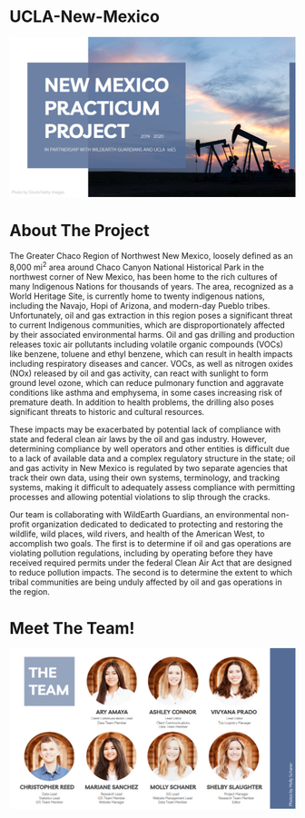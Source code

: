 # UCLA-New-Mexico

![Super Cool Image](https://github.com/christopher-reed/UCLA-New-Mexico/blob/master/images/cover_photo.PNG)

# About The Project
The Greater Chaco Region of Northwest New Mexico, loosely defined as an 8,000 mi<sup>2</sup> area around Chaco Canyon National Historical Park in the northwest corner of New Mexico, has been home to the rich cultures of many Indigenous Nations for thousands of years. The area, recognized as a World Heritage Site, is currently home to twenty indigenous nations, including the Navajo, Hopi of Arizona, and modern-day Pueblo tribes. Unfortunately, oil and gas extraction in this region poses a significant threat to current Indigenous communities, which are disproportionately affected by their associated environmental harms. Oil and gas drilling and production releases toxic air pollutants including volatile organic compounds (VOCs) like benzene, toluene and ethyl benzene, which can result in health impacts including respiratory diseases and cancer. VOCs, as well as nitrogen oxides (NOx) released by oil and gas activity, can react with sunlight to form ground level ozone, which can reduce pulmonary function and aggravate conditions like asthma and emphysema, in some cases increasing risk of premature death. In addition to health problems, the drilling also poses significant threats to historic and cultural resources.

These impacts may be exacerbated by potential lack of compliance with state and federal clean air laws by the oil and gas industry. However, determining compliance by well operators and other entities is difficult due to a lack of available data and a complex regulatory structure in the state; oil and gas activity in New Mexico is regulated by two separate agencies that track their own data, using their own systems, terminology, and tracking systems, making it difficult to adequately assess compliance with permitting processes and allowing potential violations to slip through the cracks.

Our team is collaborating with WildEarth Guardians, an environmental non-profit organization dedicated to dedicated to protecting and restoring the wildlife, wild places, wild rivers, and health of the American West, to accomplish two goals. The first is to determine if oil and gas operations are violating pollution regulations, including by operating before they have received required permits under the federal Clean Air Act that are designed to reduce pollution impacts. The second is to determine the extent to which tribal communities are being unduly affected by oil and gas operations in the region.

# Meet The Team!
![Team Photo](https://github.com/christopher-reed/UCLA-New-Mexico/blob/master/images/misc/team_members.PNG)
